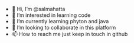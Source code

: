 - 👋 Hi, I’m @salmahatta
- 👀 I’m interested in learning code
- 🌱 I’m currently learning phyton and java
- 💞️ I’m looking to collaborate in this platform
- 📫 How to reach me just keep in touch in github

<!---
salmahatta/salmahatta is a ✨ special ✨ repository because its `README.md` (this file) appears on your GitHub profile.
You can click the Preview link to take a look at your changes.
--->
